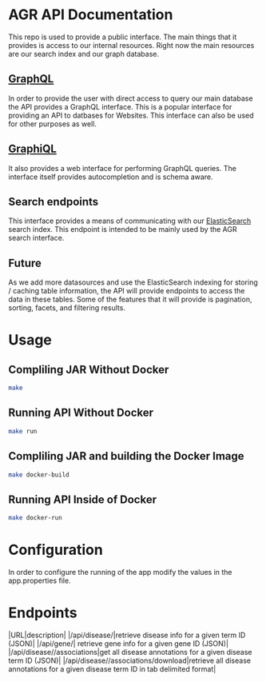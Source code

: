 # AGR API Documentation

This repo is used to provide a public interface. The main things that it provides is access to our internal resources. Right now the main resources are our search index and our graph database.

## [GraphQL](http://graphql.org/learn/)

In order to provide the user with direct access to query our main database the API provides a GraphQL interface. This is a popular interface for providing an API to datbases for Websites. This interface can also be used for other purposes as well.

## [GraphiQL](https://github.com/graphql/graphiql)

It also provides a web interface for performing GraphQL queries. The interface itself provides autocompletion and is schema aware. 

## Search endpoints

This interface provides a means of communicating with our [ElasticSearch](https://info.elastic.co) search index. This endpoint is intended to be mainly used by the AGR search interface.

## Future

As we add more datasources and use the ElasticSearch indexing for storing / caching table information, the API will provide endpoints to access the data in these tables. Some of the features that it will provide is pagination, sorting, facets, and filtering results. 

# Usage

## Compliling JAR Without Docker

```bash
make
```

## Running API Without Docker

```bash
make run
```

## Compliling JAR and building the Docker Image

```bash
make docker-build
```

## Running API Inside of Docker

```bash
make docker-run
```

# Configuration

In order to configure the running of the app modify the values in the app.properties file. 

# Endpoints
|URL|description|
|/api/disease/<disease term ID>|retrieve disease info for a given term ID (JSON)|
|/api/gene/<gene ID>| retrieve gene info for a given gene ID (JSON)|
|/api/disease/<disease term ID>/associations|get all disease annotations for a given disease term ID (JSON)|
|/api/disease/<disease term ID>/associations/download|retrieve all disease annotations for a given disease term ID in tab delimited format|
